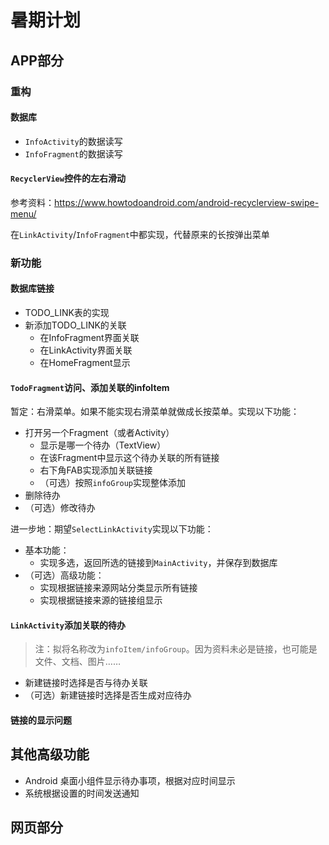 # 暑期计划

## APP部分

### 重构

#### 数据库

- `InfoActivity`的数据读写
- `InfoFragment`的数据读写

#### `RecyclerView`控件的左右滑动

参考资料：https://www.howtodoandroid.com/android-recyclerview-swipe-menu/

在`LinkActivity`/`InfoFragment`中都实现，代替原来的长按弹出菜单

### 新功能

#### 数据库链接

- TODO_LINK表的实现
- 新添加TODO_LINK的关联
  - 在InfoFragment界面关联
  - 在LinkActivity界面关联
  - 在HomeFragment显示

#### `TodoFragment`访问、添加关联的infoItem

暂定：右滑菜单。如果不能实现右滑菜单就做成长按菜单。实现以下功能：

- 打开另一个Fragment（或者Activity）
   - 显示是哪一个待办（TextView）
   - 在该Fragment中显示这个待办关联的所有链接
   - 右下角FAB实现添加关联链接
   - （可选）按照`infoGroup`实现整体添加
- 删除待办
- （可选）修改待办

进一步地：期望`SelectLinkActivity`实现以下功能：

- 基本功能：
  - 实现多选，返回所选的链接到`MainActivity`，并保存到数据库
- （可选）高级功能：
  - 实现根据链接来源网站分类显示所有链接
  - 实现根据链接来源的链接组显示

#### `LinkActivity`添加关联的待办

> 注：拟将名称改为`infoItem/infoGroup`。因为资料未必是链接，也可能是文件、文档、图片……

- 新建链接时选择是否与待办关联
- （可选）新建链接时选择是否生成对应待办

#### 链接的显示问题

## 其他高级功能

- Android 桌面小组件显示待办事项，根据对应时间显示
- 系统根据设置的时间发送通知

## 网页部分